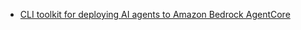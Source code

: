 
- [CLI toolkit for deploying AI agents to Amazon Bedrock AgentCore](https://github.com/aws/bedrock-agentcore-starter-toolkit)
